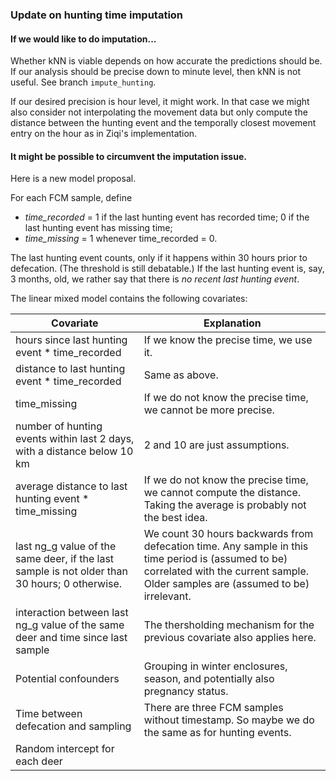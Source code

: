 ### Update on hunting time imputation

#### If we would like to do imputation...

Whether kNN is viable depends on how accurate the predictions should be. If our analysis should be precise down to minute level, then kNN is not useful. See branch `impute_hunting`.

If our desired precision is hour level, it might work. In that case we might also consider not interpolating the movement data but only compute the distance between the hunting event and the temporally closest movement entry on the hour as in Ziqi's implementation.

#### It might be possible to circumvent the imputation issue.

Here is a new model proposal.

For each FCM sample, define 
- *time_recorded* = 1 if the last hunting event has recorded time; 0 if the last hunting event has missing time;
- *time_missing* = 1 whenever time_recorded = 0.

The last hunting event counts, only if it happens within 30 hours prior to defecation. (The threshold is still debatable.) If the last hunting event is, say, 3 months, old, we rather say that there is *no recent last hunting event*.

The linear mixed model contains the following covariates:

| Covariate | Explanation |
|---|---|
| hours since last hunting event * time_recorded | If we know the precise time, we use it. |
| distance to last hunting event * time_recorded | Same as above. |
| time_missing | If we do not know the precise time, we cannot be more precise. |
| number of hunting events within last 2 days, with a distance below 10 km | 2 and 10 are just assumptions. |
| average distance to last hunting event * time_missing | If we do not know the precise time, we cannot compute the distance. Taking the average is probably not the best idea. |
| last ng_g value of the same deer, if the last sample is not older than 30 hours; 0 otherwise. | We count 30 hours backwards from defecation time. Any sample in this time period is (assumed to be) correlated with the current sample. Older samples are (assumed to be) irrelevant. |
| interaction between last ng_g value of the same deer and time since last sample | The thersholding mechanism for the previous covariate also applies here. |
| Potential confounders | Grouping in winter enclosures, season, and potentially also pregnancy status.
| Time between defecation and sampling | There are three FCM samples without timestamp. So maybe we do the same as for hunting events.
| Random intercept for each deer | |


